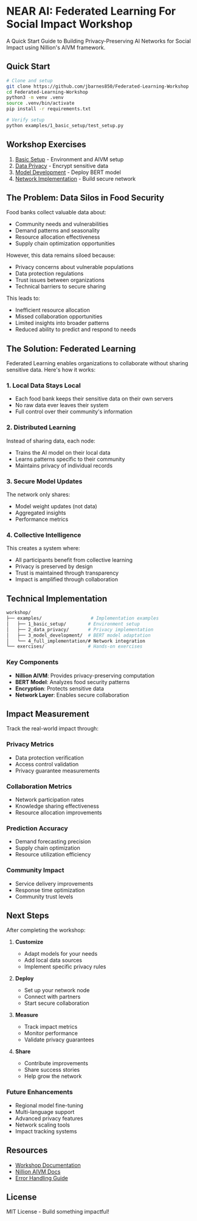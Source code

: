 # NEAR AI: Federated Learning For Social Impact Workshop

A Quick Start Guide to Building Privacy-Preserving AI Networks for Social Impact using Nillion's AIVM framework.

## Quick Start

```bash
# Clone and setup
git clone https://github.com/jbarnes850/Federated-Learning-Workshop
cd Federated-Learning-Workshop
python3 -m venv .venv
source .venv/bin/activate
pip install -r requirements.txt

# Verify setup
python examples/1_basic_setup/test_setup.py
```

## Workshop Exercises

1. [Basic Setup](./exercises/1_setup_exercise.md) - Environment and AIVM setup
2. [Data Privacy](./exercises/2_privacy_exercise.md) - Encrypt sensitive data
3. [Model Development](./exercises/3_model_exercise.md) - Deploy BERT model
4. [Network Implementation](./exercises/4_network_exercise.md) - Build secure network

## The Problem: Data Silos in Food Security

Food banks collect valuable data about:

- Community needs and vulnerabilities
- Demand patterns and seasonality
- Resource allocation effectiveness
- Supply chain optimization opportunities

However, this data remains siloed because:

- Privacy concerns about vulnerable populations
- Data protection regulations
- Trust issues between organizations
- Technical barriers to secure sharing

This leads to:

- Inefficient resource allocation
- Missed collaboration opportunities
- Limited insights into broader patterns
- Reduced ability to predict and respond to needs

## The Solution: Federated Learning

Federated Learning enables organizations to collaborate without sharing sensitive data. Here's how it works:

### 1. Local Data Stays Local

- Each food bank keeps their sensitive data on their own servers
- No raw data ever leaves their system
- Full control over their community's information

### 2. Distributed Learning

Instead of sharing data, each node:

- Trains the AI model on their local data
- Learns patterns specific to their community
- Maintains privacy of individual records

### 3. Secure Model Updates

The network only shares:

- Model weight updates (not data)
- Aggregated insights
- Performance metrics

### 4. Collective Intelligence

This creates a system where:

- All participants benefit from collective learning
- Privacy is preserved by design
- Trust is maintained through transparency
- Impact is amplified through collaboration

## Technical Implementation

```bash
workshop/
├── examples/                  # Implementation examples
│   ├── 1_basic_setup/        # Environment setup
│   ├── 2_data_privacy/       # Privacy implementation
│   ├── 3_model_development/  # BERT model adaptation
│   └── 4_full_implementation/# Network integration
└── exercises/                # Hands-on exercises
```

### Key Components

- **Nillion AIVM**: Provides privacy-preserving computation
- **BERT Model**: Analyzes food security patterns
- **Encryption**: Protects sensitive data
- **Network Layer**: Enables secure collaboration

## Impact Measurement

Track the real-world impact through:

### Privacy Metrics

- Data protection verification
- Access control validation
- Privacy guarantee measurements

### Collaboration Metrics

- Network participation rates
- Knowledge sharing effectiveness
- Resource allocation improvements

### Prediction Accuracy

- Demand forecasting precision
- Supply chain optimization
- Resource utilization efficiency

### Community Impact

- Service delivery improvements
- Response time optimization
- Community trust levels

## Next Steps

After completing the workshop:

1. **Customize**
   - Adapt models for your needs
   - Add local data sources
   - Implement specific privacy rules

2. **Deploy**
   - Set up your network node
   - Connect with partners
   - Start secure collaboration

3. **Measure**
   - Track impact metrics
   - Monitor performance
   - Validate privacy guarantees

4. **Share**
   - Contribute improvements
   - Share success stories
   - Help grow the network

### Future Enhancements

- Regional model fine-tuning
- Multi-language support
- Advanced privacy features
- Network scaling tools
- Impact tracking systems

## Resources

- [Workshop Documentation](./docs/)
- [Nillion AIVM Docs](https://docs.nillion.com/aivm)
- [Error Handling Guide](./docs/error_handling.md)

## License

MIT License - Build something impactful!
